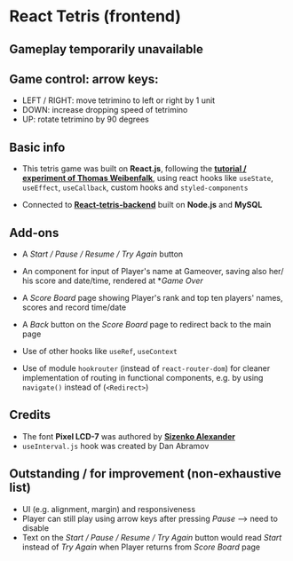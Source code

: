 # React Tetris (frontend)

## Gameplay temporarily unavailable

## Game control: arrow keys:

-   LEFT / RIGHT: move tetrimino to left or right by 1 unit
-   DOWN: increase dropping speed of tetrimino
-   UP: rotate tetrimino by 90 degrees

## Basic info

-   This tetris game was built on **React.js**, following the [**tutorial / experiment of Thomas Weibenfalk**](https://www.youtube.com/watch?v=ZGOaCxX8HIU), using react hooks like `useState`, `useEffect`, `useCallback`, custom hooks and `styled-components`

-   Connected to [**React-tetris-backend**](https://github.com/0iseaux/React-tetris-backend) built on **Node.js** and **MySQL**

## Add-ons

-   A _Start / Pause / Resume / Try Again_ button

-   An component for input of Player's name at Gameover, saving also her/ his score and date/time, rendered at \*_Game Over_

-   A _Score Board_ page showing Player's rank and top ten players' names, scores and record time/date

-   A _Back_ button on the _Score Board_ page to redirect back to the main page

-   Use of other hooks like `useRef`, `useContext`

-   Use of module `hookrouter` (instead of `react-router-dom`) for cleaner implementation of routing in functional components, e.g. by using `navigate()` instead of (`<Redirect>`)

## Credits

-   The font **Pixel LCD-7** was authored by [**Sizenko Alexander**](www.styleseven.com)
-   `useInterval.js` hook was created by Dan Abramov

## Outstanding / for improvement (non-exhaustive list)

-   UI (e.g. alignment, margin) and responsiveness
-   Player can still play using arrow keys after pressing _Pause_ --> need to disable
-   Text on the _Start / Pause / Resume / Try Again_ button would read _Start_ instead of _Try Again_ when Player returns from _Score Board_ page
